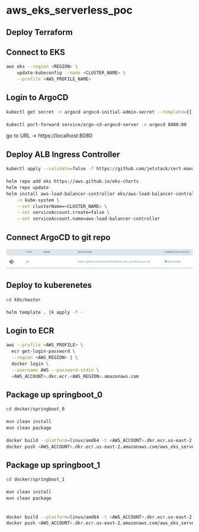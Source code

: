 # aws_eks_serverless_poc

## Deploy Terraform

## Connect to EKS
```bash
aws eks --region <REGION> \
    update-kubeconfig --name <CLUSTER_NAME> \
    --profile <AWS_PROFILE_NAME>
```

## Login to ArgoCD
```bash
kubectl get secret -n argocd argocd-initial-admin-secret --template={{.data.password}} |base64 -D

kubectl port-forward service/argo-cd-argocd-server -n argocd 8080:80
```
go to URL -> https://localhost:8080

## Deploy ALB Ingress Controller
```bash
kubectl apply --validate=false -f https://github.com/jetstack/cert-manager/releases/download/v1.11.1/cert-manager.yaml

helm repo add eks https://aws.github.io/eks-charts
helm repo update
helm install aws-load-balancer-controller eks/aws-load-balancer-controller \
    -n kube-system \
    --set clusterName=<CLUSTER_NAME> \
    --set serviceAccount.create=false \
    --set serviceAccount.name=aws-load-balancer-controller
```

## Connect ArgoCD to git repo
![argo_repo.png](images%2Fargo_repo.png)

## Deploy to kuberenetes
```bash
cd k8s/master

helm template . |k apply -f -
```

## Login to ECR
```bash
aws --profile <AWS_PROFILE> \
  ecr get-login-password \
  --region <AWS_REGION> | \
  docker login \
  --username AWS --password-stdin \
  <AWS_ACCOUNT>.dkr.ecr.<AWS_REGION>.amazonaws.com
```

## Package up springboot_0
```bash
cd docker/springboot_0

mvn clean install
mvn clean package

docker build --platform=linux/amd64 -t <AWS_ACCOUNT>.dkr.ecr.us-east-2.amazonaws.com/aws_eks_serverless_poc_springboot_0:latest .
docker push <AWS_ACCOUNT>.dkr.ecr.us-east-2.amazonaws.com/aws_eks_serverless_poc_springboot_0:latest
```

## Package up springboot_1
```bash
cd docker/springboot_1

mvn clean install
mvn clean package


docker build --platform=linux/amd64 -t <AWS_ACCOUNT>.dkr.ecr.us-east-2.amazonaws.com/aws_eks_serverless_poc_springboot_1:latest .
docker push <AWS_ACCOUNT>.dkr.ecr.us-east-2.amazonaws.com/aws_eks_serverless_poc_springboot_1:latest
```